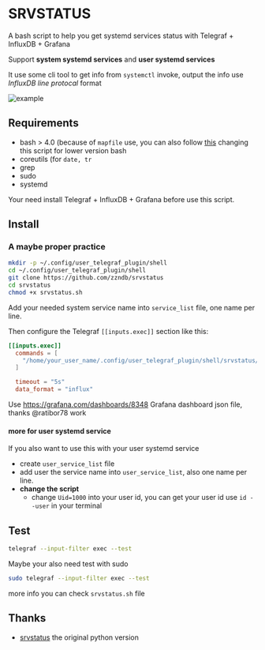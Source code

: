 # SRVSTATUS

A bash script to help you get systemd services status with Telegraf + InfluxDB + Grafana

Support **system systemd services** and **user systemd services**

It use some cli tool to get info from `systemctl` invoke, output the info use *InfluxDB line protocal* format

![example](example.png)

## Requirements
* bash > 4.0 (because of `mapfile` use, you can also follow [this](https://github.com/koalaman/shellcheck/wiki/SC2207#correct-code) changing this script for lower version bash 
* coreutils (for `date, tr`
* grep
* sudo
* systemd

Your need install Telegraf + InfluxDB + Grafana before use this script.

## Install
### A maybe proper practice
```bash
mkdir -p ~/.config/user_telegraf_plugin/shell
cd ~/.config/user_telegraf_plugin/shell
git clone https://github.com/zzndb/srvstatus
cd srvstatus
chmod +x srvstatus.sh
```
Add your needed system service name into `service_list` file, one name per line.

Then configure the Telegraf `[[inputs.exec]]` section like this:
```conf
[[inputs.exec]]
  commands = [
    "/home/your_user_name/.config/user_telegraf_plugin/shell/srvstatus/srvstatus.sh"
  ]

  timeout = "5s"
  data_format = "influx"

```

Use https://grafana.com/dashboards/8348 Grafana dashboard json file, thanks @ratibor78 work

#### more for user systemd service
If you also want to use this with your user systemd service
* create `user_service_list` file
* add user the service name into `user_service_list`, also one name per line.
* **change the script**
    * change `Uid=1000` into your user id, you can get your user id use `id --user` in your terminal


## Test
```bash
telegraf --input-filter exec --test
```
Maybe your also need test with sudo
```bash
sudo telegraf --input-filter exec --test
```

more info you can check `srvstatus.sh` file

## Thanks
* [srvstatus](https://github.com/ratibor78/srvstatus) the original python version
